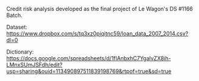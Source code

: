 Credit risk analysis developed as the final project of Le Wagon's DS #1166 Batch.

Dataset:
https://www.dropbox.com/s/tq3xz0piqitnc59/loan_data_2007_2014.csv?dl=0

Dictionary:
https://docs.google.com/spreadsheets/d/1flAnbxhC7YgalvZX8ih-LMnxSUmJSFdh/edit?usp=sharing&ouid=113490897511839198769&rtpof=true&sd=true
